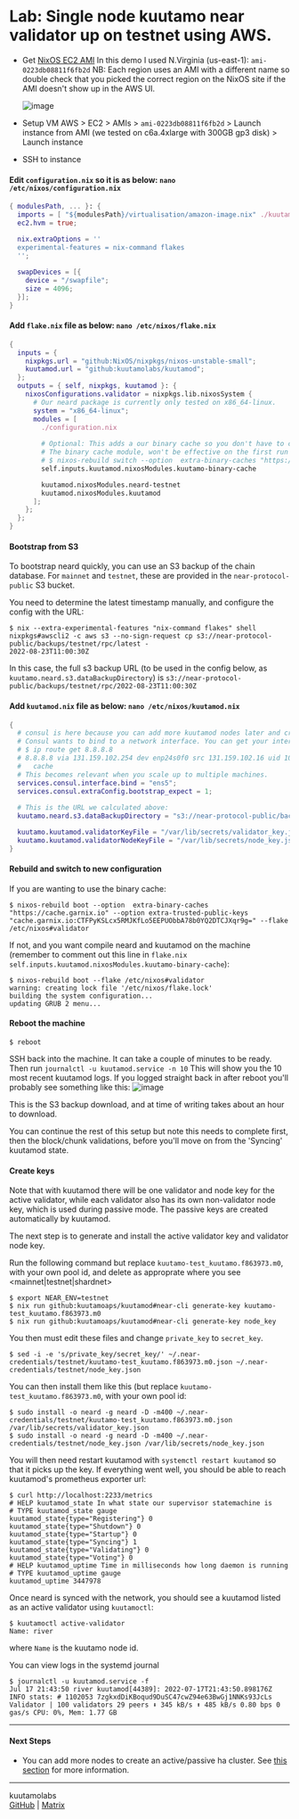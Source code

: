 # Lab: Single node kuutamo near validator up on testnet using AWS.

- Get [NixOS EC2 AMI](https://nixos.org/download.html#nixos-amazon)
  In this demo I used N.Virginia (us-east-1): `ami-0223db08811f6fb2d` NB: Each region uses an AMI with a different name so double check that you picked the correct region on the NixOS site if the AMI doesn't show up in the AWS UI.
  
  ![image](https://user-images.githubusercontent.com/38218340/185245850-28b37993-3645-491a-b6fd-bb908737bf8d.png)
  
- Setup VM
  AWS > EC2 > AMIs > `ami-0223db08811f6fb2d` > Launch instance from AMI (we tested on c6a.4xlarge with 300GB gp3 disk) > Launch instance
- SSH to instance

#### Edit `configuration.nix` so it is as below: `nano /etc/nixos/configuration.nix`
```nix
{ modulesPath, ... }: {
  imports = [ "${modulesPath}/virtualisation/amazon-image.nix" ./kuutamod.nix];
  ec2.hvm = true;

  nix.extraOptions = ''
  experimental-features = nix-command flakes
  '';
  
  swapDevices = [{
    device = "/swapfile";
    size = 4096;
  }];
}
```

#### Add `flake.nix` file as below: `nano /etc/nixos/flake.nix`
```nix
{
  inputs = {
    nixpkgs.url = "github:NixOS/nixpkgs/nixos-unstable-small";
    kuutamod.url = "github:kuutamolabs/kuutamod";
  };
  outputs = { self, nixpkgs, kuutamod }: {
    nixosConfigurations.validator = nixpkgs.lib.nixosSystem {
      # Our neard package is currently only tested on x86_64-linux.
      system = "x86_64-linux";
      modules = [
        ./configuration.nix
        
        # Optional: This adds a our binary cache so you don't have to compile neard/kuutamod yourself.
        # The binary cache module, won't be effective on the first run of nixos-rebuild, but you can specify it also via command line like this:
        # $ nixos-rebuild switch --option  extra-binary-caches "https://cache.garnix.io" --option extra-trusted-public-keys "cache.garnix.io:CTFPyKSLcx5RMJKfLo5EEPUObbA78b0YQ2DTCJXqr9g=" --flake /etc/nixos#validator
        self.inputs.kuutamod.nixosModules.kuutamo-binary-cache

        kuutamod.nixosModules.neard-testnet
        kuutamod.nixosModules.kuutamod
      ];
    };
  };
}
```

#### Bootstrap from S3

To bootstrap neard quickly, you can use an S3 backup of the chain database.
For `mainnet` and `testnet`, these are provided in the `near-protocol-public`
S3 bucket.

You need to determine the latest timestamp manually, and configure
the config with the URL:

```
$ nix --extra-experimental-features "nix-command flakes" shell nixpkgs#awscli2 -c aws s3 --no-sign-request cp s3://near-protocol-public/backups/testnet/rpc/latest -
2022-08-23T11:00:30Z
```

In this case, the full s3 backup URL (to be used in the config below, as
`kuutamo.neard.s3.dataBackupDirectory`) is
`s3://near-protocol-public/backups/testnet/rpc/2022-08-23T11:00:30Z`


#### Add `kuutamod.nix` file as below: `nano /etc/nixos/kuutamod.nix`
```nix
{
  # consul is here because you can add more kuutamod nodes later and create an Active/Passive HA cluster.
  # Consul wants to bind to a network interface. You can get your interface as follows:
  # $ ip route get 8.8.8.8
  # 8.8.8.8 via 131.159.102.254 dev enp24s0f0 src 131.159.102.16 uid 1000
  #   cache
  # This becomes relevant when you scale up to multiple machines.
  services.consul.interface.bind = "ens5";
  services.consul.extraConfig.bootstrap_expect = 1;
  
  # This is the URL we calculated above:
  kuutamo.neard.s3.dataBackupDirectory = "s3://near-protocol-public/backups/testnet/rpc/2022-07-15T11:00:30Z";

  kuutamo.kuutamod.validatorKeyFile = "/var/lib/secrets/validator_key.json";
  kuutamo.kuutamod.validatorNodeKeyFile = "/var/lib/secrets/node_key.json";
}
```

#### Rebuild and switch to new configuration
If you are wanting to use the binary cache:

```console
$ nixos-rebuild boot --option  extra-binary-caches "https://cache.garnix.io" --option extra-trusted-public-keys "cache.garnix.io:CTFPyKSLcx5RMJKfLo5EEPUObbA78b0YQ2DTCJXqr9g=" --flake /etc/nixos#validator
```
If not, and you want compile neard and kuutamod on the machine (remember to comment out this line in `flake.nix`  `self.inputs.kuutamod.nixosModules.kuutamo-binary-cache`):

```console
$ nixos-rebuild boot --flake /etc/nixos#validator
warning: creating lock file '/etc/nixos/flake.lock'
building the system configuration...
updating GRUB 2 menu...
```

#### Reboot the machine
```console
$ reboot
```

SSH back into the machine. It can take a couple of minutes to be ready. Then run `journalctl -u kuutamod.service -n 10` 
This will show you the 10 most recent kuutamod logs. If you logged straight back in after reboot you'll probably see something like this:
![image](https://user-images.githubusercontent.com/38218340/186202697-8b83218a-188d-4610-8ecd-c6025ca9bf89.png)

This is the S3 backup download, and at time of writing takes about an hour to download.

You can continue the rest of this setup but note this needs to complete first, then the block/chunk validations, before you'll move on from the 'Syncing' kuutamod state.

#### Create keys

Note that with kuutamod there will be one validator and node key for the active
validator, while each validator also has its own non-validator node key, which
is used during passive mode. The passive keys are created automatically by
kuutamod.

The next step is to generate and install the active validator key and validator
node key.

Run the following command but replace
`kuutamo-test_kuutamo.f863973.m0`, with your own pool id, and delete as approprate where you see <mainnet|testnet|shardnet>

```console
$ export NEAR_ENV=testnet
$ nix run github:kuutamoaps/kuutamod#near-cli generate-key kuutamo-test_kuutamo.f863973.m0
$ nix run github:kuutamoaps/kuutamod#near-cli generate-key node_key
```

You then must edit these files and change `private_key` to `secret_key`.

```console
$ sed -i -e 's/private_key/secret_key/' ~/.near-credentials/testnet/kuutamo-test_kuutamo.f863973.m0.json ~/.near-credentials/testnet/node_key.json
```

You can then install them like this (but replace
`kuutamo-test_kuutamo.f863973.m0`, with your own pool id:

```console
$ sudo install -o neard -g neard -D -m400 ~/.near-credentials/testnet/kuutamo-test_kuutamo.f863973.m0.json /var/lib/secrets/validator_key.json
$ sudo install -o neard -g neard -D -m400 ~/.near-credentials/testnet/node_key.json /var/lib/secrets/node_key.json
```

You will then need restart kuutamod with `systemctl restart kuutamod` so that it picks up the key. If everything
went well, you should be able to reach kuutamod's prometheus exporter url:

```console
$ curl http://localhost:2233/metrics
# HELP kuutamod_state In what state our supervisor statemachine is
# TYPE kuutamod_state gauge
kuutamod_state{type="Registering"} 0
kuutamod_state{type="Shutdown"} 0
kuutamod_state{type="Startup"} 0
kuutamod_state{type="Syncing"} 1
kuutamod_state{type="Validating"} 0
kuutamod_state{type="Voting"} 0
# HELP kuutamod_uptime Time in milliseconds how long daemon is running
# TYPE kuutamod_uptime gauge
kuutamod_uptime 3447978
```

Once neard is synced with the network, you should see a kuutamod listed as an active validator using `kuutamoctl`:
```console
$ kuutamoctl active-validator
Name: river
```
where `Name` is the kuutamo node id.

You can view logs in the systemd journal
```console
$ journalctl -u kuutamod.service -f
Jul 17 21:43:50 river kuutamod[44389]: 2022-07-17T21:43:50.898176Z  INFO stats: # 1102053 7zgkxdDiKBoqud9DuSC47cwZ94e63BwGj1NNKs93JcLs Validator | 100 validators 29 peers ⬇ 345 kB/s ⬆ 485 kB/s 0.80 bps 0 gas/s CPU: 0%, Mem: 1.77 GB
```

---
#### Next Steps

- You can add more nodes to create an active/passive ha cluster. See [this section](https://github.com/kuutamolabs/kuutamod/blob/main/docs/run-main-test-shard.md#multi-node-kuutamo-cluster) for more information. 

---
kuutamolabs  
[GitHub](https://github.com/kuutamolabs/kuutamod) | [Matrix](https://matrix.to/#/#kuutamo-chat:kuutamo.chat)

